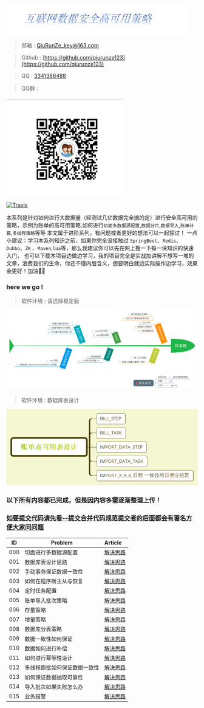 ![互联网数据安全高可用策略](https://raw.githubusercontent.com/qiurunze123/imageall/master/anquangaokeyong.png)

> 邮箱 : [QiuRunZe_key@163.com](QiuRunZe_key@163.com)

> Github : [https://github.com/qiurunze123](https://github.com/qiurunze123)

> QQ : [3341386488](3341386488)

> QQ群 :

![整体流程](https://raw.githubusercontent.com/qiurunze123/imageall/master/qq.png)

[![Travis](https://img.shields.io/badge/language-Java-yellow.svg)](https://github.com/qiurunze123)

本系列是针对如何进行大数据量（经测试几亿数据完全搞的定）进行安全高可用的策略，示例为账单的高可用策略,如何进行`切面多数据源配置`,`数据分片`,`数据导入`,`账单计算`,`多线程策略`等等
本文属于进阶系列，有问题或者更好的想法可以一起探讨！
一点小建议：学习本系列知识之前，如果你完全没接触过 `SpringBoot`、`Redis`、`Dubbo`、`ZK` 、`Maven`,`lua`等，那么我建议你可以先在网上搜一下每一块知识的快速入门，
也可以下载本项目边做边学习，我的项目完全是实战加讲解不想写一堆的文章，浪费我们的生命，你还不懂内层含义，想要明白就边实际操作边学习，效果会更好！加油💪💪

### here  we  go !

> 软件环境 : 请选择稳定版 

![整体流程](https://raw.githubusercontent.com/qiurunze123/imageall/master/技术栈.png)


> 软件环境 : 数据库表设计

![整体流程](https://raw.githubusercontent.com/qiurunze123/imageall/master/zhangdangaokeyong1.png)


###  以下所有内容都已完成，但是因内容多需逐渐整理上传！

###  [如要提交代码请先看--提交合并代码规范提交者的后面都会有署名方便大家问问题](/docs/code-criterion.md)

| ID | Problem  | Article | 
| --- | ---   | :--- |
| 000 |切面进行多数据源配置 | [解决思路](/docs/code-solve.md) |
| 001 |数据库表设计思路 | [解决思路](/docs/code-solve.md) |
| 002 |手动事务保证数据一致性 | [解决思路](/docs/code-solve.md) |
| 003 |如何在程序断主从与恢复 | [解决思路](/docs/code-solve.md) |
| 004 |定时任务配置 | [解决思路](/docs/code-solve.md) |
| 005 |账单导入批次策略 | [解决思路](/docs/code-solve.md) |
| 006 |存量策略 | [解决思路](/docs/code-solve.md) |
| 007 |增量策略 | [解决思路](/docs/code-solve.md) |
| 008 |数据库分表策略 | [解决思路](/docs/code-solve.md) |
| 009 |数据一致性如何保证 | [解决思路](/docs/code-solve.md) |
| 010 |数据如何进行补偿| [解决思路](/docs/code-solve.md) |
| 011 |如何进行幂等性设计 | [解决思路](/docs/code-solve.md) |
| 012 |多线程跑批如何保证数据一致性 | [解决思路](/docs/code-solve.md) |
| 013 |如何保证数据抽取可靠性 | [解决思路](/docs/code-solve.md) |
| 014 |导入批次如果失败怎么办 | [解决思路](/docs/code-solve.md) |
| 015 |业务报警 | [解决思路](/docs/code-solve.md) |
